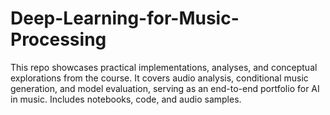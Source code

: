 # Deep-Learning-for-Music-Processing
This repo showcases practical implementations, analyses, and conceptual explorations from the course. It covers audio analysis, conditional music generation, and model evaluation, serving as an end-to-end portfolio for AI in music. Includes notebooks, code, and audio samples.
